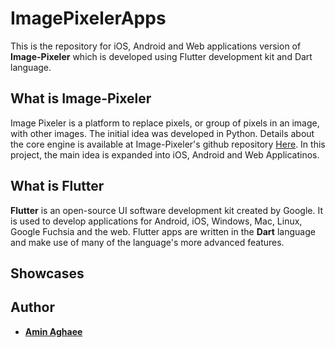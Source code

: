 # ImagePixelerApps
This is the repository for iOS, Android and Web applications version of **Image-Pixeler** which is developed using Flutter development kit and Dart language.

## What is Image-Pixeler
Image Pixeler is a platform to replace pixels, or group of pixels in an image, with other images. The initial idea was developed in Python. Details about the core engine is available at Image-Pixeler's github repository [Here](https://github.com/aminrd/Image-Pixeler/). In this project, the main idea is expanded into iOS, Android and Web Applicatinos.

## What is Flutter
**Flutter** is an open-source UI software development kit created by Google. It is used to develop applications for Android, iOS, Windows, Mac, Linux, Google Fuchsia and the web. Flutter apps are written in the **Dart** language and make use of many of the language's more advanced features.

## Showcases

## Author
* [**Amin Aghaee**](https://github.com/aminrd/)
